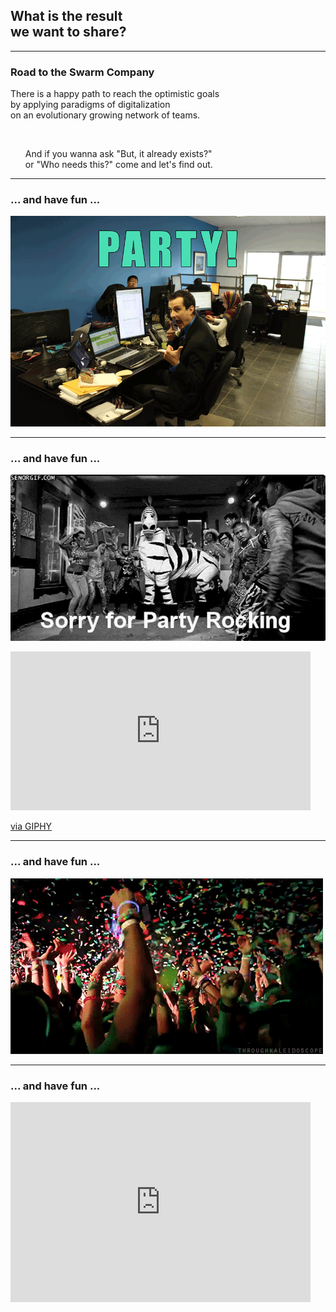## What is the result<br>we want to share?

---

### Road to the Swarm Company

There is a happy path to reach the optimistic goals
<br>by applying paradigms of digitalization
<br>on an evolutionary growing network of teams.

<br>
<ul>
  <li class="fragment" style="list-style-type: none;">And if you wanna ask "But, it already exists?"
  <br>or "Who needs this?" come and let's find out.</li>
</ul>




---

### ... and have fun ...

![party](assets/image/giphy-1.gif)



---

### ... and have fun ...

![party](assets/image/giphy.gif)
<iframe src="https://giphy.com/embed/FziA2MQGhBP6o" width="480" height="254" frameBorder="0" class="giphy-embed" allowFullScreen></iframe><p><a href="https://giphy.com/gifs/dancing-party-people-FziA2MQGhBP6o">via GIPHY</a></p>


---

### ... and have fun ...

![party](assets/image/giphy-3.gif)


---
### ... and have fun ...

<iframe src="https://giphy.com/embed/6qkm0gJaIzzEs" width="480" height="320" frameBorder="0" class="giphy-embed" allowFullScreen></iframe>


